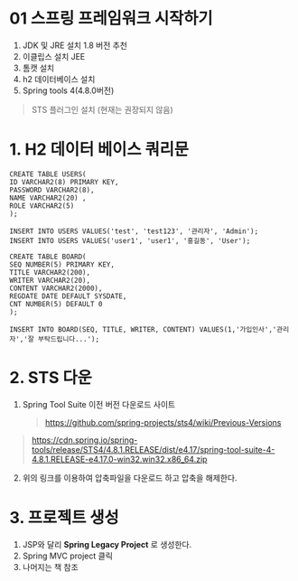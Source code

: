 01 스프링 프레임워크 시작하기
=======================
1. JDK 및 JRE 설치 1.8 버전 추천     
2. 이클립스 설치 JEE   
3. 톰캣 설치  
4. h2 데이터베이스 설치
5. Spring tools 4(4.8.0버전)   
  > STS 플러그인 설치 (현재는 권장되지 않음)     
  
# 1. H2 데이터 베이스 쿼리문
```
CREATE TABLE USERS(
ID VARCHAR2(8) PRIMARY KEY,
PASSWORD VARCHAR2(8),
NAME VARCHAR2(20) ,
ROLE VARCHAR2(5)
);

INSERT INTO USERS VALUES('test', 'test123', '관리자', 'Admin');
INSERT INTO USERS VALUES('user1', 'user1', '홍길동', 'User');

CREATE TABLE BOARD(
SEQ NUMBER(5) PRIMARY KEY,
TITLE VARCHAR2(200),
WRITER VARCHAR2(20),
CONTENT VARCHAR2(2000),
REGDATE DATE DEFAULT SYSDATE,
CNT NUMBER(5) DEFAULT 0
);

INSERT INTO BOARD(SEQ, TITLE, WRITER, CONTENT) VALUES(1,'가입인사','관리자','잘 부탁드립니다...');
```
   
###
# 2. STS 다운  
1. Spring Tool Suite 이전 버전 다운로드 사이트
   > https://github.com/spring-projects/sts4/wiki/Previous-Versions
> https://cdn.spring.io/spring-tools/release/STS4/4.8.1.RELEASE/dist/e4.17/spring-tool-suite-4-4.8.1.RELEASE-e4.17.0-win32.win32.x86_64.zip
2. 위의 링크를 이용하여 압축파일을 다운로드 하고 압축을 해제한다.


###
# 3. 프로젝트 생성
1. JSP와 달리 **Spring Legacy Project** 로 생성한다.  
2. Spring MVC project 클릭
3. 나머지는 책 참조
